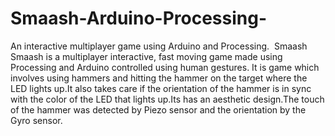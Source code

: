 # Smaash-Arduino-Processing-
 An interactive multiplayer game using Arduino and Processing. ​ Smaash ​ Smaash is a multiplayer interactive, fast moving game made using Processing and Arduino controlled using human gestures. It is game which involves using hammers and hitting the hammer on the target where the LED lights up.It also takes care if the orientation of the hammer is in sync with the color of the LED that lights up.Its has an aesthetic design.The touch of the hammer was detected by Piezo sensor and the orientation by the Gyro sensor.
